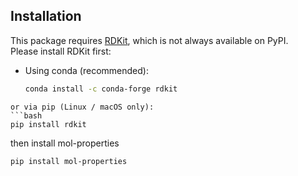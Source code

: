 ## Installation

This package requires [RDKit](https://www.rdkit.org/), which is not always available on PyPI.  
Please install RDKit first:

- Using conda (recommended):
  ```bash
  conda install -c conda-forge rdkit

``` 
or via pip (Linux / macOS only):
```bash
pip install rdkit
```

then install mol-properties
```bash
pip install mol-properties
